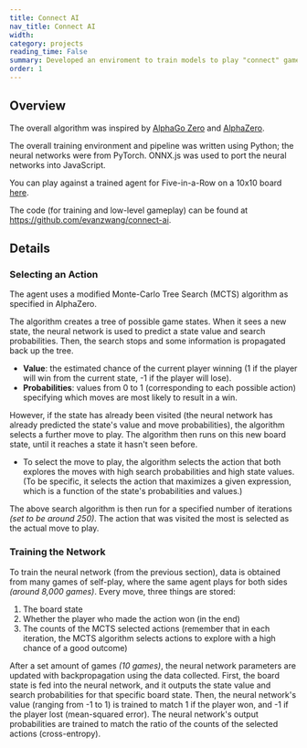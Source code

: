 ```yaml
---
title: Connect AI
nav_title: Connect AI
width: 
category: projects
reading_time: False
summary: Developed an enviroment to train models to play "connect" games like Five-in-a-Row, Tic-Tac-Toe, and Connect-4. **Click [here](/connect-game) to play against the trained agent (Five-in-a-Row).**
order: 1
---
```


## Overview

The overall algorithm was inspired by [AlphaGo Zero](https://www.nature.com/articles/nature24270.epdf?author_access_token=VJXbVjaSHxFoctQQ4p2k4tRgN0jAjWel9jnR3ZoTv0PVW4gB86EEpGqTRDtpIz-2rmo8-KG06gqVobU5NSCFeHILHcVFUeMsbvwS-lxjqQGg98faovwjxeTUgZAUMnRQ) and [AlphaZero](https://arxiv.org/pdf/1712.01815.pdf).

The overall training environment and pipeline was written using Python; the neural networks were from PyTorch. ONNX.js was used to port the neural networks into JavaScript.

You can play against a trained agent for Five-in-a-Row on a 10x10 board [here](/connect-game).

The code (for training and low-level gameplay) can be found at <https://github.com/evanzwang/connect-ai>.

## Details

### Selecting an Action

The agent uses a modified Monte-Carlo Tree Search (MCTS) algorithm as specified in AlphaZero.

The algorithm creates a tree of possible game states. When it sees a new state, the neural network is used to predict a state value and search probabilities. Then, the search stops and some information is propagated back up the tree.

- **Value**: the estimated chance of the current player winning (1 if the player will win from the current state, -1 if the player will lose).
- **Probabilities**: values from 0 to 1 (corresponding to each possible action) specifying which moves are most likely to result in a win.

However, if the state has already been visited (the neural network has already predicted the state's value and move probabilities), the algorithm selects a further move to play. The algorithm then runs on this new board state, until it reaches a state it hasn't seen before.

- To select the move to play, the algorithm selects the action that both explores the moves with high search probabilities and high state values. (To be specific, it selects the action that maximizes a given expression, which is a function of the state's probabilities and values.)

The above search algorithm is then run for a specified number of iterations *(set to be around 250)*. The action that was visited the most is selected as the actual move to play.

### Training the Network

To train the neural network (from the previous section), data is obtained from many games of self-play, where the same agent plays for both sides *(around 8,000 games)*. Every move, three things are stored:

1. The board state
2. Whether the player who made the action won (in the end)
3. The counts of the MCTS selected actions (remember that in each iteration, the MCTS algorithm selects actions to explore with a high chance of a good outcome)

After a set amount of games *(10 games)*, the neural network parameters are updated with backpropagation using the data collected. First, the board state is fed into the neural network, and it outputs the state value and search probabilities for that specific board state. Then, the neural network's value (ranging from -1 to 1) is trained to match 1 if the player won, and -1 if the player lost (mean-squared error). The neural network's output probabilities are trained to match the ratio of the counts of the selected actions (cross-entropy).
